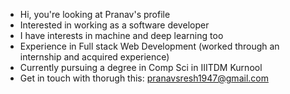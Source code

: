 - Hi, you're looking at Pranav's profile
- Interested in working as a software developer
- I have interests in machine and deep learning too
- Experience in Full stack Web Development (worked through an internship and acquired experience)
- Currently pursuing a degree in Comp Sci in IIITDM Kurnool
- Get in touch with thorugh this: pranavsresh1947@gmail.com

<!---
PranavNagaraji/PranavNagaraji is a ✨ special ✨ repository because its `README.md` (this file) appears on your GitHub profile.
You can click the Preview link to take a look at your changes.
--->
